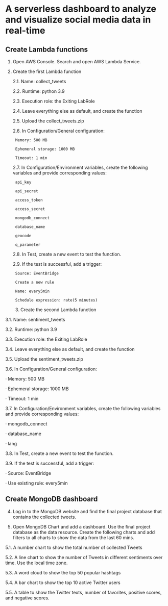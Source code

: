 
# A serverless dashboard to analyze and visualize social media data in real-time


## Create Lambda functions
1. Open AWS Console. Search and open AWS Lambda Service.

2. Create the first Lambda function

    2.1. Name: collect_tweets

    2.2. Runtime: python 3.9

    2.3. Execution role: the Exiting LabRole

    2.4. Leave everything else as default, and create the function

    2.5. Upload the collect_tweets.zip

    2.6. In Configuration/General configuration:

        Memory: 500 MB

        Ephemeral storage: 1000 MB

        Timeout: 1 min

    2.7. In Configuration/Environment variables, create the following variables and provide corresponding values:

        api_key

        api_secret

        access_token

        access_secret

        mongodb_connect

        database_name

        geocode

        q_parameter

    2.8. In Test, create a new event to test the function.

    2.9. If the test is successful, add a trigger:
        
        Source: EventBridge

        Create a new rule

        Name: every5min

        Schedule expression: rate(5 minutes)
 
   3. Create the second Lambda function

3.1.   Name: sentiment_tweets

3.2.   Runtime: python 3.9

3.3.   Execution role: the Exiting LabRole

3.4.   Leave everything else as default, and create the function

3.5.   Upload the sentiment_tweets.zip

3.6.   In Configuration/General configuration:

·         Memory: 500 MB

·         Ephemeral storage: 1000 MB

·         Timeout: 1 min

3.7.   In Configuration/Environment variables, create the following variables and provide corresponding values:

·         mongodb_connect

·         database_name

·         lang

3.8.   In Test, create a new event to test the function.

3.9.   If the test is successful, add a trigger:

·         Source: EventBridge

·         Use existing rule: every5min 

## Create MongoDB dashboard

4. Log in to the MongoDB website and find the final project database that contains the collected tweets.

5. Open MongoDB Chart and add a dashboard. Use the final project database as the data resource. Create the following charts and add filters to all charts to show the data from the last 60 mins.

5.1.   A number chart to show the total number of collected Tweets

5.2.   A line chart to show the number of Tweets in different sentiments over time. Use the local time zone.

5.3.   A word cloud to show the top 50 popular hashtags

5.4.   A bar chart to show the top 10 active Twitter users

5.5.   A table to show the Twitter texts, number of favorites, positive scores, and negative scores. 
